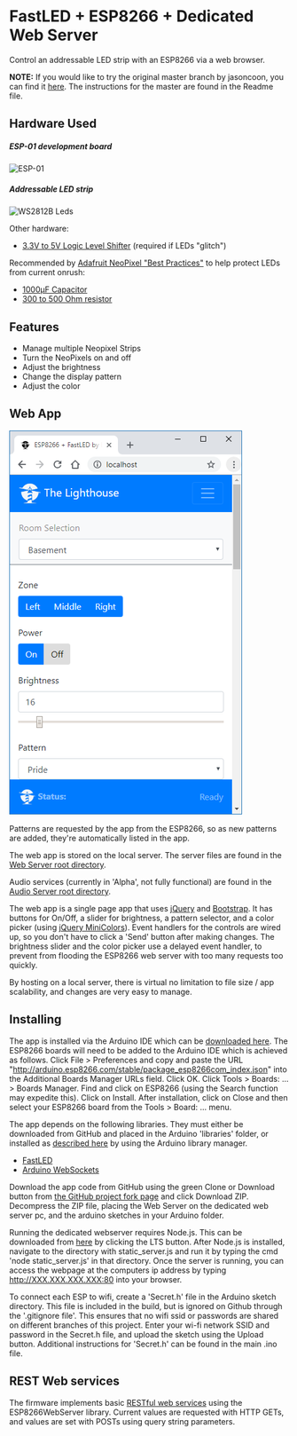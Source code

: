 FastLED + ESP8266 + Dedicated Web Server
=========

Control an addressable LED strip with an ESP8266 via a web browser.

<B>NOTE:</B> If you would like to try the original master branch by jasoncoon, you can find it [here](https://github.com/Tiuipuv/esp8266-fastled-webserver). The instructions for the master are found in the Readme file.

Hardware Used
--------

##### ESP-01 development board
<img src="https://www.dhresource.com/0x0s/f2-albu-g4-M00-77-89-rBVaEFnE2HKADWUeAAEIckErKmE360.jpg/5pcs-lot-esp8266-esp-01-esp01-serial-wifi.jpg" width="350" title="ESP-01">

##### Addressable LED strip
<img src="https://www.dhresource.com/0x0s/f2-albu-g5-M00-B2-07-rBVaJFkuXq-ASsw1AAX7DtWLrzQ281.jpg/jercio-30pixels-sk6812-rgb-ws2812b-tm1814.jpg" width="350" title="WS2812B Leds">

Other hardware:

* [3.3V to 5V Logic Level Shifter](http://www.digikey.com/product-detail/en/texas-instruments/SN74HCT245N/296-1612-5-ND/277258) (required if LEDs "glitch")

Recommended by [Adafruit NeoPixel "Best Practices"](https://learn.adafruit.com/adafruit-neopixel-uberguide/best-practices) to help protect LEDs from current onrush:
* [1000µF Capacitor](http://www.digikey.com/product-detail/en/panasonic-electronic-components/ECA-1EM102/P5156-ND/245015)
* [300 to 500 Ohm resistor](https://www.digikey.com/product-detail/en/stackpole-electronics-inc/CF14JT470R/CF14JT470RCT-ND/1830342)

Features
--------
* Manage multiple Neopixel Strips
* Turn the NeoPixels on and off
* Adjust the brightness
* Change the display pattern
* Adjust the color

Web App
--------

![Web App](webapp.png)

Patterns are requested by the app from the ESP8266, so as new patterns are added, they're automatically listed in the app.

The web app is stored on the local server. The server files are found in the [Web Server root directory](https://github.com/Tiuipuv/esp8266-fastled-dedicated-webserver/tree/master/Web%20Server).

Audio services (currently in 'Alpha', not fully functional) are found in the [Audio Server root directory](https://github.com/Tiuipuv/esp8266-fastled-dedicated-webserver/tree/master/Audio%20Server).

The web app is a single page app that uses [jQuery](https://jquery.com) and [Bootstrap](http://getbootstrap.com).  It has buttons for On/Off, a slider for brightness, a pattern selector, and a color picker (using [jQuery MiniColors](http://labs.abeautifulsite.net/jquery-minicolors)).  Event handlers for the controls are wired up, so you don't have to click a 'Send' button after making changes.  The brightness slider and the color picker use a delayed event handler, to prevent from flooding the ESP8266 web server with too many requests too quickly.

By hosting on a local server, there is virtual no limitation to file size / app scalability, and changes are very easy to manage.

Installing
-----------
The app is installed via the Arduino IDE which can be [downloaded here](https://www.arduino.cc/en/main/software). The ESP8266 boards will need to be added to the Arduino IDE which is achieved as follows. Click File > Preferences and copy and paste the URL "http://arduino.esp8266.com/stable/package_esp8266com_index.json" into the Additional Boards Manager URLs field. Click OK. Click Tools > Boards: ... > Boards Manager. Find and click on ESP8266 (using the Search function may expedite this). Click on Install. After installation, click on Close and then select your ESP8266 board from the Tools > Board: ... menu.

The app depends on the following libraries. They must either be downloaded from GitHub and placed in the Arduino 'libraries' folder, or installed as [described here](https://www.arduino.cc/en/Guide/Libraries) by using the Arduino library manager.

* [FastLED](https://github.com/FastLED/FastLED)
* [Arduino WebSockets](https://github.com/Links2004/arduinoWebSockets)

Download the app code from GitHub using the green Clone or Download button from [the GitHub project fork page](https://github.com/Tiuipuv/esp8266-fastled-webserver) and click Download ZIP. Decompress the ZIP file, placing the Web Server on the dedicated web server pc, and the arduino sketches in your Arduino folder.

Running the dedicated webserver requires Node.js. This can be downloaded from [here](https://nodejs.org/en/) by clicking the LTS button. After Node.js is installed, navigate to the directory with static_server.js and run it by typing the cmd 'node static_server.js' in that directory. Once the server is running, you can access the webpage at the computers ip address by typing http://XXX.XXX.XXX.XXX:80 into your browser.

To connect each ESP to wifi, create a 'Secret.h' file in the Arduino sketch directory. This file is included in the build, but is ignored on Github through the '.gitignore file'. This ensures that no wifi ssid or passwords are shared on different branches of this project. Enter your wi-fi network SSID and password in the Secret.h file, and upload the sketch using the Upload button. Additional instructions for 'Secret.h' can be found in the main .ino file.

REST Web services
-----------------

The firmware implements basic [RESTful web services](https://en.wikipedia.org/wiki/Representational_state_transfer) using the ESP8266WebServer library.  Current values are requested with HTTP GETs, and values are set with POSTs using query string parameters.

[Adafruit NeoPixel Ring]:https://www.adafruit.com/product/1586
[Adafruit HUZZAH ESP8266 Breakout]:https://www.adafruit.com/products/2471
